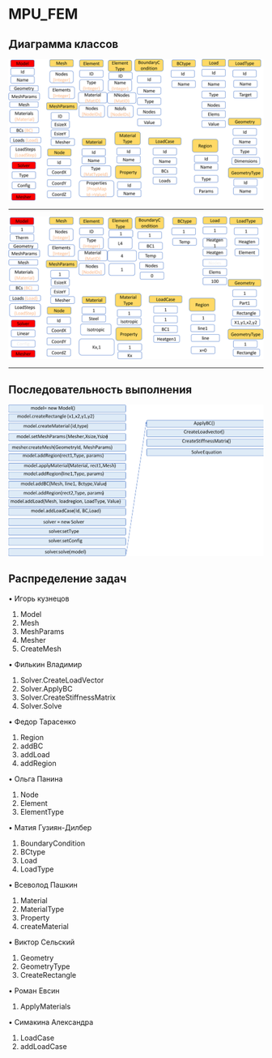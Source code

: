# MPU_FEM

## Диаграмма классов

![img.png](assets/img.png)
___
![img_1.png](assets/img_1.png)
___

## Последовательность выполнения
![img_8.png](assets/img_8.png)

## Распределение задач

•	Игорь кузнецов
1)	Model
2)	Mesh
3)	MeshParams
4)	Mesher
5)	CreateMesh

•	Филькин Владимир
1)	Solver.CreateLoadVector
2)	Solver.ApplyBC
3)	Solver.CreateStiffnessMatrix
4)	Solver.Solve

•	Федор Тарасенко
1)	Region
2)	addBC
3)	addLoad
4)	addRegion

•	Ольга Панина
1)  Node
2)	Element
3)	ElementType	
      
•	Матия Гузиян-Дилбер
1)	BoundaryCondition
2)	BCtype
3)	Load
4)	LoadType

•	Всеволод Пашкин 
1)  Material
2)	MaterialType
3)	Property
4)	createMaterial

•	Виктор Сельский 
1)  Geometry
2)	GeometryType
3)	CreateRectangle

•	Роман Евсин
1)	ApplyMaterials

•	Симакина Александра 
1)	LoadCase
2)	addLoadCase
